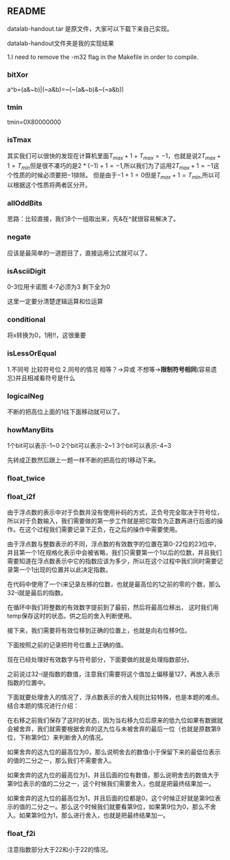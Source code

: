 ## README

datalab-handout.tar 是原文件，大家可以下载下来自己实现。

datalab-handout文件夹是我的实现结果


1.I need to remove the -m32 flag in the Makefile in order to compile.

### bitXor
a^b=(a&~b)|(~a&b)=~(~(a&~b)&~(~a&b))

### tmin

tmin=0X80000000

### isTmax
其实我们可以很快的发现在计算机里面$T_{max}+1+T_{max}=-1$，也就是说$2T_{max}+1=T_{min}$但是很不凑巧的是$2*(-1)+1=-1$,所以我们为了运用$2T_{max}+1=-1$这个性质的时候必须要把$-1$排除。
但是由于$-1+1=0$但是$T_{max}+1=T_{min}$,所以可以根据这个性质将两者区分开。

### allOddBits
思路：比较直接，我们8个一组取出来，先&在^就很容易解决了。

### negate
应该是最简单的一道题目了，直接运用公式就可以了。

### isAsciiDigit
0-3位用卡诺图
4-7必须为3
剩下全为0

这里一定要分清楚逻辑运算和位运算

### conditional

将x转换为0，1用!!，这很重要

### isLessOrEqual

1.不同号
比较符号位
2.同号的情况
相等？->异或
不想等->**限制符号相同**(容易遗忘)并且相减看符号是什么

### logicalNeg

不断的把高位上面的1往下面移动就可以了。

### howManyBits

1个bit可以表示-1~0
2个bit可以表示-2~1
3个bit可以表示-4~3

先转成正数然后跟上一题一样不断的把高位的1移动下来。

### float_twice

### float_i2f

由于浮点数的表示中对于负数并没有使用补码的方式，正负号完全取决于符号位，所以对于负数输入，我们需要做的第一步工作就是把它取负为正数再进行后面的操作。在这个过程我们需要记录下正负，在之后的操作中需要使用。

由于浮点数与整数表示的不同，浮点数的有效数字的位置在第0-22位的23位中，并且第一个1在规格化表示中会被省略，我们只需要第一个1以后的位数，并且我们需要知道在浮点数表示中它的指数应该为多少，所以在这个过程中我们同时需要记录第一个1出现的位置并以此决定指数。

在代码中使用了一个i来记录左移的位数，也就是最高位的1之前的零的个数，那么32-i就是最后的指数。

在循环中我们将整数的有效数字提前到了最前，然后将最高位移出， 这时我们用temp保存这时的状态。供之后的舍入判断使用。

接下来，我们需要将有效位移到正确的位置上，也就是向右位移9位。

下面按照之前的记录把符号位置上正确的值。

现在已经处理好有效数字与符号部分，下面要做的就是处理指数部分。

之前说过32-i是指数的数值，注意我们需要将这个值加上偏移量127，再放入表示指数的位置中。

下面就要处理舍入的情况了，浮点数表示的舍入规则比较特殊，也是本题的难点。结合本题的情况进行介绍：

在右移之前我们保存了这时的状态，因为当右移九位后原来的低九位如果有数据就会被舍弃，我们就需要根据舍弃的这九位与未被舍弃的最后一位（也就是原数第9位，下称第9位）来判断舍入的情况。

如果舍弃的这九位的最高位为0，那么说明舍去的数值小于保留下来的最低位表示的值的二分之一，那么我们不需要舍入。

如果舍弃的这九位的最高位为1，并且后面的位有数值，那么说明舍去的数值大于第9位表示的值的二分之一，这个时候我们需要舍入，也就是把最终结果加一。

如果舍弃的这九位的最高位为1，并且后面的位都是0，这个时候正好就是第9位表示的值的二分之一。那么这个时候我们就要看第9位，如果第9位为0，那么不舍入。如果第9位为1，那么进行舍入，也就是把最终结果加一。

### float_f2i

注意指数部分大于22和小于22的情况。